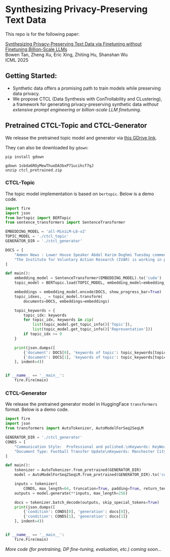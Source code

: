# Synthesizing Privacy-Preserving Text Data


This repo is for the following paper:

[Synthesizing Privacy-Preserving Text Data via Finetuning without Finetuning Billion-Scale LLMs](https://arxiv.org/abs/2503.12347) \
Bowen Tan, Zheng Xu, Eric Xing, Zhiting Hu, Shanshan Wu \
ICML 2025

## Getting Started:
* Synthetic data offers a promising path to train models while preserving data privacy. 
* We propose CTCL (Data Synthesis with ConTrollability and CLustering), a framework for generating privacy-preserving synthetic data *without extensive prompt engineering or billion-scale LLM finetuning.* 


## Pretrained CTCL-Topic and CTCL-Generator
We release the pretrained topic model and generator via [this GDrive link](https://drive.google.com/file/d/1sbda6ROyMewThuoDA3bxP71ucihcf7qJ/view?usp=drive_link).

They can also be downloaded by `gdown`:
```
pip install gdown

gdown 1sbda6ROyMewThuoDA3bxP71ucihcf7qJ
unzip ctcl_pretrained.zip
```

### CTCL-Topic
The topic model implementation is based on `bertopic`. Below is a demo code.

```python
import fire
import json
from bertopic import BERTopic
from sentence_transformers import SentenceTransformer

EMBEDDING_MODEL = 'all-MiniLM-L6-v2'
TOPIC_MODEL = './ctcl_topic'
GENERATOR_DIR = './ctcl_generator'

DOCS = [
    "Ammon News : Lower House Speaker Abdel Karim Doghmi Tuesday commended the Audit Bureau's oversight role to fight corruption and protect public money, and pledged to give utmost attention to the bureau's reports.\nHe said as he welcomed Audit Bureau President Assem Haddad, who handed him the annual report, that the rule of law is a priority for His Majesty King Abdullah that was underlined in the Speech from the Throne opening Parliament's ordinary session.\nThe Audit Bureau chief also handed a copy of the report to Senate President Faisal Fayez, who hailed the agency for adopting world-class oversight practices to preserve public funds and correct the imbalances in the government agencies under its jurisdiction.\nFayez stressed cooperation between the Senate and the bureau, which, he said, is worthy of more funding and technical support to carry out its tasks.\nLower House Speaker Abdel Karim Doghmi Tuesday commended the Audit Bureau's oversight role to fight corruption and protect public money, and pledged to give utmost attention to the bureau's reports.\nLower House, Senate heads underline Audit Bureau oversight role",
    "The Institute for Voluntary Action Research (IVAR) is working in partnership with London Funders, the Association of Charitable Foundations and a number of independent funders on research to explore place-based funding approaches.\nThe term place-based funding is used to describe a spectrum of approaches. At one end of the spectrum, it may be used simply to refer to grant-making limited by geography \u2013 a decision to fund only in specified geographic areas; at the other it may refer to long-term and multi-faceted collaborative partnerships aiming to achieve significant change. In most cases, it is more than just a term to describe the target location of funding; it also describes a style and philosophy of funding.\nDevelop a series of case studies that focus on learning about the approaches in terms of rationale, success and failure.\nThe paper draws on current practice and literature to explore what place-based funding is, looking at: how it is delivered; the different types of approaches and roles funders play; benefits and challenges of working with place.\nThis briefing paper is a working document that will be refreshed during the course of the research. Readers who would like to give feedback on the paper or who are interested in the study are invited to contact Eliza Buckley."
]

def main():
    embedding_model = SentenceTransformer(EMBEDDING_MODEL).to('cuda')
    topic_model = BERTopic.load(TOPIC_MODEL, embedding_model=embedding_model)

    embeddings = embedding_model.encode(DOCS, show_progress_bar=True)
    topic_idxes, _ = topic_model.transform(
        documents=DOCS, embeddings=embeddings)

    topic_keywords = {
        topic_idx: keywords
        for topic_idx, keywords in zip(
            list(topic_model.get_topic_info()['Topic']),
            list(topic_model.get_topic_info()['Representation']))
        if topic_idx >= 0
    }

    print(json.dumps([
        {'document': DOCS[0], 'keywords of topic': topic_keywords[topic_idxes[0]]},
        {'document': DOCS[1], 'keywords of topic': topic_keywords[topic_idxes[1]]}
    ], indent=4))


if __name__ == '__main__':
    fire.Fire(main)
```

### CTCL-Generator
We release the pretrained generator model in HuggingFace `transformers` format. Below is a demo code.

```python
import fire
import json
from transformers import AutoTokenizer, AutoModelForSeq2SeqLM

GENERATOR_DIR = './ctcl_generator'
CONDS = [
    "Communication Style:  Professional and polished.\nKeywords: KeyWords: Leasing, commercial/residential, maintenance, residential investment",
    "Document Type: Football Transfer Update\nKeywords: Manchester City, Douglas Costa, Juventus, transfer, summer window, Premier League,  Serie A"
]

def main():
    tokenizer = AutoTokenizer.from_pretrained(GENERATOR_DIR)
    model = AutoModelForSeq2SeqLM.from_pretrained(GENERATOR_DIR).to('cuda')

    inputs = tokenizer(
        CONDS, max_length=64, truncation=True, padding=True, return_tensors='pt').to('cuda')
    outputs = model.generate(**inputs, max_length=256)

    docs = tokenizer.batch_decode(outputs, skip_special_tokens=True)
    print(json.dumps([
        {'condition': CONDS[0], 'generation': docs[0]},
        {'condition': CONDS[1], 'generation': docs[1]}
    ], indent=4))


if __name__ == '__main__':
    fire.Fire(main)
```

*More code (for pretraining, DP fine-tuning, evaluation, etc.) coming soon...*